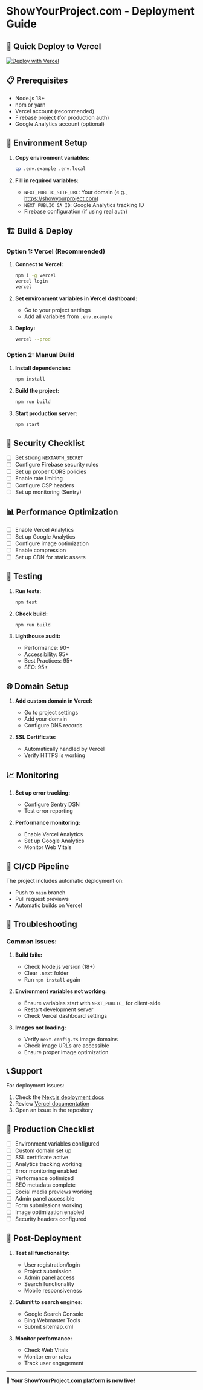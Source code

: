 # ShowYourProject.com - Deployment Guide

## 🚀 Quick Deploy to Vercel

[![Deploy with Vercel](https://vercel.com/button)](https://vercel.com/new/clone?repository-url=https://github.com/yourusername/showyourproject)

## 📋 Prerequisites

- Node.js 18+ 
- npm or yarn
- Vercel account (recommended)
- Firebase project (for production auth)
- Google Analytics account (optional)

## 🔧 Environment Setup

1. **Copy environment variables:**
   ```bash
   cp .env.example .env.local
   ```

2. **Fill in required variables:**
   - `NEXT_PUBLIC_SITE_URL`: Your domain (e.g., https://showyourproject.com)
   - `NEXT_PUBLIC_GA_ID`: Google Analytics tracking ID
   - Firebase configuration (if using real auth)

## 🏗️ Build & Deploy

### Option 1: Vercel (Recommended)

1. **Connect to Vercel:**
   ```bash
   npm i -g vercel
   vercel login
   vercel
   ```

2. **Set environment variables in Vercel dashboard:**
   - Go to your project settings
   - Add all variables from `.env.example`

3. **Deploy:**
   ```bash
   vercel --prod
   ```

### Option 2: Manual Build

1. **Install dependencies:**
   ```bash
   npm install
   ```

2. **Build the project:**
   ```bash
   npm run build
   ```

3. **Start production server:**
   ```bash
   npm start
   ```

## 🔐 Security Checklist

- [ ] Set strong `NEXTAUTH_SECRET`
- [ ] Configure Firebase security rules
- [ ] Set up proper CORS policies
- [ ] Enable rate limiting
- [ ] Configure CSP headers
- [ ] Set up monitoring (Sentry)

## 📊 Performance Optimization

- [ ] Enable Vercel Analytics
- [ ] Set up Google Analytics
- [ ] Configure image optimization
- [ ] Enable compression
- [ ] Set up CDN for static assets

## 🧪 Testing

1. **Run tests:**
   ```bash
   npm test
   ```

2. **Check build:**
   ```bash
   npm run build
   ```

3. **Lighthouse audit:**
   - Performance: 90+
   - Accessibility: 95+
   - Best Practices: 95+
   - SEO: 95+

## 🌐 Domain Setup

1. **Add custom domain in Vercel:**
   - Go to project settings
   - Add your domain
   - Configure DNS records

2. **SSL Certificate:**
   - Automatically handled by Vercel
   - Verify HTTPS is working

## 📈 Monitoring

1. **Set up error tracking:**
   - Configure Sentry DSN
   - Test error reporting

2. **Performance monitoring:**
   - Enable Vercel Analytics
   - Set up Google Analytics
   - Monitor Web Vitals

## 🔄 CI/CD Pipeline

The project includes automatic deployment on:
- Push to `main` branch
- Pull request previews
- Automatic builds on Vercel

## 🐛 Troubleshooting

### Common Issues:

1. **Build fails:**
   - Check Node.js version (18+)
   - Clear `.next` folder
   - Run `npm install` again

2. **Environment variables not working:**
   - Ensure variables start with `NEXT_PUBLIC_` for client-side
   - Restart development server
   - Check Vercel dashboard settings

3. **Images not loading:**
   - Verify `next.config.ts` image domains
   - Check image URLs are accessible
   - Ensure proper image optimization

## 📞 Support

For deployment issues:
1. Check the [Next.js deployment docs](https://nextjs.org/docs/deployment)
2. Review [Vercel documentation](https://vercel.com/docs)
3. Open an issue in the repository

## 🎯 Production Checklist

- [ ] Environment variables configured
- [ ] Custom domain set up
- [ ] SSL certificate active
- [ ] Analytics tracking working
- [ ] Error monitoring enabled
- [ ] Performance optimized
- [ ] SEO metadata complete
- [ ] Social media previews working
- [ ] Admin panel accessible
- [ ] Form submissions working
- [ ] Image optimization enabled
- [ ] Security headers configured

## 📝 Post-Deployment

1. **Test all functionality:**
   - User registration/login
   - Project submission
   - Admin panel access
   - Search functionality
   - Mobile responsiveness

2. **Submit to search engines:**
   - Google Search Console
   - Bing Webmaster Tools
   - Submit sitemap.xml

3. **Monitor performance:**
   - Check Web Vitals
   - Monitor error rates
   - Track user engagement

---

**🎉 Your ShowYourProject.com platform is now live!**
